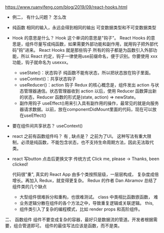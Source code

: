 https://www.ruanyifeng.com/blog/2019/09/react-hooks.html

- 例二， 有什么问题？ 怎么改
  

- 纯函数
  相同的输入，永远会得到相同的输出
  可变数据类型和不可变数据类型




- Hook 的意思是什么？
  Hook 这个单词的意思是"钩子"。
  React Hooks 的意思是，组件尽量写成纯函数，如果需要外部功能和副作用，就用钩子把外部代码"钩"进来。 React Hooks 就是那些钩子
  所有的钩子都是为函数引入外部功能，所以 React 约定，钩子一律使用use前缀命名，便于识别。你要使用 xxx 功能，钩子就命名为 usexxx。
  - useState()：状态钩子   纯函数不能有状态，所以把状态放在钩子里面。
  - useContext()：共享状态钩子
  - useReducer()：action 钩子
    Redux 的核心概念是，组件发出 action 与状态管理器通信。状态管理器收到 action 以后，使用 Reducer 函数算出新的状态，Reducer 函数的形式是(state, action) => newState。
  - 副作用钩子
    useEffect()用来引入具有副作用的操作，最常见的就是向服务器请求数据。以前，放在componentDidMount里面的代码，现在可以放在useEffect()


  

- 要在组件间共享状态？
  useContext()

- react 之前有函数组件吗？
  有 , 缺点是？
  之前为了UI。 
  这种写法有重大限制，必须是纯函数，不能包含状态，也不支持生命周期方法，因此无法取代类。



- react 写button   点击后更换文字
  传统方式
  Click me, please -> Thanks, been clicked!
  
  代码很"重", 
  真实的 React App 由多个类按照层级，一层层构成，
  复杂度成倍增长。再加入 Redux，就变得更复杂。
  Redux 的作者 Dan Abramov 总结了组件类的几个缺点
  - 大型组件很难拆分和重构，也很难测试。 class 中类相比函数嵌函数， 难
  - 业务逻辑分散在组件的各个方法之中，导致重复逻辑或关联逻辑。
    this,
  - 组件类引入了复杂的编程模式，比如 render props 和高阶组件。

二、 函数组件
  组件不要变成复杂的容器，最好只是数据流的管道。开发者根据需要，组合管道即可。 组件的最佳写法应该是函数，而不是类。


